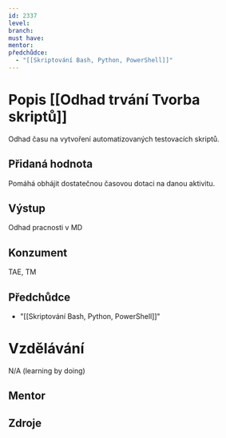 ```yaml
---
id: 2337
level: 
branch: 
must have: 
mentor: 
předchůdce: 
  - "[[Skriptování Bash, Python, PowerShell]]"
---
```



# Popis [[Odhad trvání Tvorba skriptů]]
Odhad času na vytvoření automatizovaných testovacích skriptů.

## Přidaná hodnota
Pomáhá obhájit dostatečnou časovou dotaci na danou aktivitu.

## Výstup
Odhad pracnosti v MD

## Konzument
TAE, TM

## Předchůdce

  - "[[Skriptování Bash, Python, PowerShell]]"

# Vzdělávání
N/A (learning by doing)

## Mentor


## Zdroje